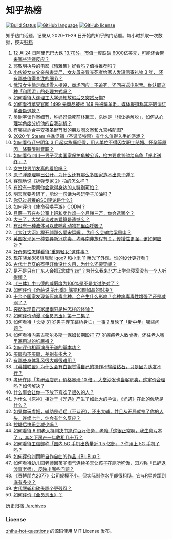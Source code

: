 # 知乎热榜
[![Build Status](https://github.com/ToWeLong/zhihu-hot-questions/workflows/CI/badge.svg)](https://github.com/ToWeLong/zhihu-hot-questions/actions)
[![GitHub language](https://img.shields.io/badge/language-golang-orange.svg)](https://golang.org/)
[![GitHub license](https://img.shields.io/github/license/ToWeLong/zhihu-hot-questions)](https://github.com/ToWeLong/zhihu-hot-questions/blob/main/LICENSE)

知乎热门话题，记录从 2020-11-29 日开始的知乎热门话题。每小时抓取一次数据，按天[归档](./archives)

<!-- BEGIN -->

1. [12 月 24 日阿里巴巴大跌 13.70%，市值一度跌破 6000亿美元，可能还会带来哪些连锁反应？](https://www.zhihu.com/question/436392137)
1. [郭敬明执导的电影《晴雅集》好看吗？值得推荐吗？](https://www.zhihu.com/question/392104269)
1. [小伙被女友父亲杀害焚尸，女友母亲冒充死者给家人发短信寄礼物 3 年， 还有哪些值得关注的细节？](https://www.zhihu.com/question/436256955)
1. [武汉女生偷走商场雪人摆设，商场回应：不追究，还回来送电影票。你认同这种「和稀泥」的处理方式吗？](https://www.zhihu.com/question/436275257)
1. [如何看待大连理工大学通知放假后又突然反悔?](https://www.zhihu.com/question/436318253)
1. [如何看待苹果官网 1499 元商品被标 149 元被薅羊毛，媒体报道称其将取消订单全额退款？](https://www.zhihu.com/question/436286666)
1. [吴谢宇谈作案细节，称妈妈像死前林黛玉，杀她是「想让她解脱」，如何从心理学角度分析他的自我剖析？](https://www.zhihu.com/question/436433018)
1. [有哪些适合平安夜圣诞节发的朋友圈文案和九宫格配图?](https://www.zhihu.com/question/436237532)
1. [2020 年 Steam 冬季促销（圣诞节特惠）有什么值得入手的游戏？](https://www.zhihu.com/question/436088639)
1. [如何看待辽宁明年 3 月起实施痛经假，用人单位不得因女职工结婚、怀孕等原因，降薪限制晋职？](https://www.zhihu.com/question/436346279)
1. [如何看待四川一男子买卖国家保护龟被公诉，检方要求判他给乌龟「养老送终」？](https://www.zhihu.com/question/436386068)
1. [女生找男朋友真的看脸吗？](https://www.zhihu.com/question/33267701)
1. [原子弹原理早已公开，为什么还有那么多国家造不出原子弹？](https://www.zhihu.com/question/435554563)
1. [客观地说《拆弹专家 2》拍的怎么样？](https://www.zhihu.com/question/392096222)
1. [有没有一瞬间你会觉得身边的人特别可怕？](https://www.zhihu.com/question/434274850)
1. [明天就要考研了，能说一句话为考研学子加油吗？](https://www.zhihu.com/question/436404783)
1. [你见过最狠的SCI评论是什么?](https://www.zhihu.com/question/430036342)
1. [如何评价《使命召唤手游》CODM？](https://www.zhihu.com/question/305656482)
1. [月薪一万在办公室上班和卖炸鸡一个月赚三万，你会选哪个？](https://www.zhihu.com/question/422477749)
1. [大三了，大学没谈过恋爱算是遗憾么？](https://www.zhihu.com/question/434271561)
1. [有没有一种液体可以使哺乳动物在里面呼吸？](https://www.zhihu.com/question/26070535)
1. [《大江大河》程开颜那么爱宋运辉 ，为什么会输给梁思申？](https://www.zhihu.com/question/378183968)
1. [英国发现另一种变异新冠病毒，均与南非旅程有关，传播性更强，该如何应对？](https://www.zhihu.com/question/436238229)
1. [好奇男性怎样看待“重男轻女”这件事？](https://www.zhihu.com/question/434382708)
1. [现在骁龙888旗舰就 iqoo7 和小米 11 曝光了外观，谁的设计更好看？](https://www.zhihu.com/question/435895670)
1. [古代士兵穿的盔甲好像没什么用，为什么还要穿呢？](https://www.zhihu.com/question/385814734)
1. [是不是只有广东人会把Z念成“i ze”？为什么我来北方上学全寝室没有一个人听得懂？](https://www.zhihu.com/question/433811457)
1. [《三体》中韦德的威慑度为100%是不是太过绝对了？](https://www.zhihu.com/question/435944781)
1. [如何评价《奇葩说 第七季》陈铭和颜如晶的对决？](https://www.zhihu.com/question/436350270)
1. [十余个国家发现新冠病毒变种，会产生什么影响？变种病毒毒性增强了还是减弱了？](https://www.zhihu.com/question/436389138)
1. [突然发现自己家里很穷是种怎样的体验？](https://www.zhihu.com/question/325864780)
1. [如何评价动漫《全员恶玉》第十二集？](https://www.zhihu.com/question/436344776)
1. [如何看待「长沙 31 岁男子弃车跳桥身亡」一事？反映了「新中年」哪些问题？](https://www.zhihu.com/question/436298467)
1. [如何看待内蒙古鄂尔多斯一保姆长期殴打 77 岁瘫痪老人致骨折，还往老人嘴里塞用过的纸尿裤？](https://www.zhihu.com/question/436276832)
1. [如何评价相声演员于谦的基本功？](https://www.zhihu.com/question/322068221)
1. [买房和不买房，差别有多大？](https://www.zhihu.com/question/425084039)
1. [有哪些身体乳风很大却很难用？](https://www.zhihu.com/question/428594112)
1. [《英雄联盟》为什么会有白银觉得自己的操作不输给钻石，只是因为队友不行？](https://www.zhihu.com/question/391064535)
1. [考研在即「考研酒店房」价格暴涨 10 倍 ，大堂沙发也当客房卖，这定价合理吗？如何解决？](https://www.zhihu.com/question/436424007)
1. [什么事会让你一下放下喜欢了很久的人？](https://www.zhihu.com/question/433675698)
1. [为什么《原神》相对于《光遇》产生了如此大的争议，《光遇》在此的优势是什么？](https://www.zhihu.com/question/429594423)
1. [如果你玩虞姬，辅助是瑶瑶（不认识），还出大辅，并且从开局就抢了你的人头，连续七个，你会有什么反应？](https://www.zhihu.com/question/434744005)
1. [控糖后快乐会减少吗？](https://www.zhihu.com/question/435990478)
1. [如何看待 6 旬老人持判决书跪讨百万债务，老赖「这很正常啊，我生意亏本了」，其名下房产一年收租几十万？](https://www.zhihu.com/question/436114667)
1. [如何看待工信部称「国内 5G 手机出货量近 1.5 亿部」？你用上 5G 手机了吗？](https://www.zhihu.com/question/436342690)
1. [如何评价刘雨昕自作自曲的作品《BiuBiu》？](https://www.zhihu.com/question/435912071)
1. [如何看待幼儿园老师因孩子淘气连续多天让孩子在厕所吃饭，园方称「已辞退涉事老师」，反映出哪些问题？](https://www.zhihu.com/question/436358724)
1. [《赛博朋克2077》公司规模不小，但实际制作水平却很粗糙，它与R星差距到底有多少？](https://www.zhihu.com/question/436307893)
1. [古代腰斩和砍头哪个更残忍？](https://www.zhihu.com/question/435932300)
1. [如何评价《全员恶玉》？](https://www.zhihu.com/question/425070289)

<!-- END -->

历史归档 [./archives](./archives)


### License
[zhihu-hot-questions](https://github.com/towelong/zhihu-hot-questions) 的源码使用 MIT License 发布。